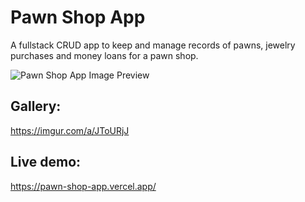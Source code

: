 # Pawn Shop App

A fullstack CRUD app to keep and manage records of pawns, jewelry purchases and money loans for a pawn shop.

<img src="https://i.imgur.com/vQDbCXP.png" title="Pawn Shop App Image Preview"/>

## Gallery:

https://imgur.com/a/JToURjJ

## Live demo:

https://pawn-shop-app.vercel.app/
